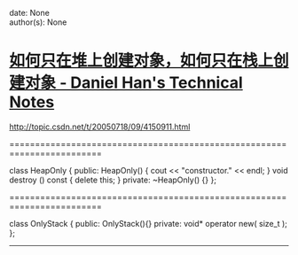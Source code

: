 
date: None  
author(s): None  

# [如何只在堆上创建对象，如何只在栈上创建对象 - Daniel Han's Technical Notes](https://sites.google.com/site/xiangyangsite/home/technical-tips/software-development/heap-or-stack)

<http://topic.csdn.net/t/20050718/09/4150911.html>

========================================================================

class HeapOnly { public: HeapOnly() { cout << "constructor." << endl; } void destroy () const { delete this; } private: ~HeapOnly() {} }; 

========================================================================

class OnlyStack { public: OnlyStack(){} private: void* operator new( size_t ); };   
  
---

